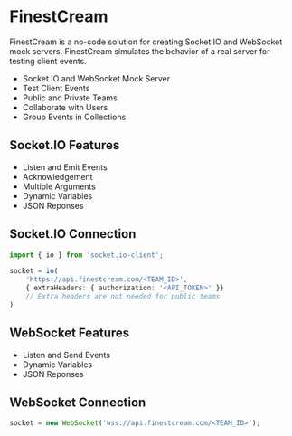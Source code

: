 # FinestCream
FinestCream is a no-code solution for creating Socket.IO and WebSocket mock servers. FinestCream simulates the behavior of a real server for testing client events.

- Socket.IO and WebSocket Mock Server
- Test Client Events
- Public and Private Teams
- Collaborate with Users
- Group Events in Collections

## Socket.IO Features
- Listen and Emit Events
- Acknowledgement
- Multiple Arguments
- Dynamic Variables
- JSON Reponses

## Socket.IO Connection
```typescript
import { io } from 'socket.io-client';

socket = io(
    'https://api.finestcream.com/<TEAM_ID>',
    { extraHeaders: { authorization: '<API_TOKEN>' }}
    // Extra headers are not needed for public teams
)
```

## WebSocket Features
- Listen and Send Events
- Dynamic Variables
- JSON Reponses

## WebSocket Connection
```typescript
socket = new WebSocket('wss://api.finestcream.com/<TEAM_ID>');
```

